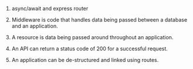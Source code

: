 1. async/await and express router

2. Middleware is code that handles data being passed between a database and an application.

3. A resource is data being passed around throughout an application. 

4. An API can return a status code of 200 for a successful request.

5. An application can be de-structured and linked using routes. 